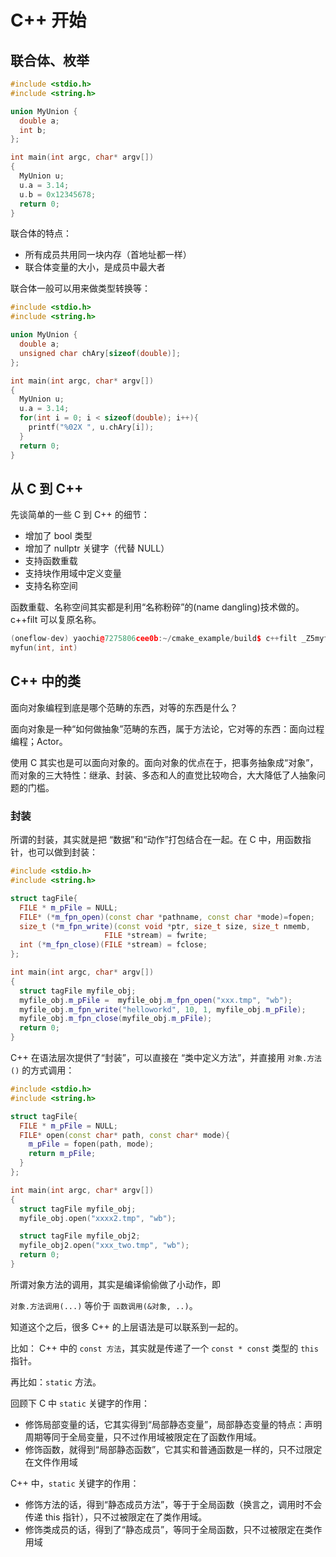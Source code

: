 # C++ 开始

## 联合体、枚举

```c++
#include <stdio.h>
#include <string.h>

union MyUnion {
  double a;
  int b;
};

int main(int argc, char* argv[])
{
  MyUnion u;
  u.a = 3.14;
  u.b = 0x12345678;
  return 0;
}
```

联合体的特点：

- 所有成员共用同一块内存（首地址都一样）
- 联合体变量的大小，是成员中最大者

联合体一般可以用来做类型转换等：

```c++
#include <stdio.h>
#include <string.h>

union MyUnion {
  double a;
  unsigned char chAry[sizeof(double)];
};

int main(int argc, char* argv[])
{
  MyUnion u;
  u.a = 3.14;
  for(int i = 0; i < sizeof(double); i++){
    printf("%02X ", u.chAry[i]);
  }
  return 0;
}
```

## 从 C 到 C++

先谈简单的一些 C 到 C++ 的细节：

- 增加了 bool 类型
- 增加了 nullptr 关键字（代替 NULL）
- 支持函数重载
- 支持块作用域中定义变量
- 支持名称空间

函数重载、名称空间其实都是利用“名称粉碎”的(name dangling)技术做的。c++filt 可以复原名称。

```c++
(oneflow-dev) yaochi@7275806cee0b:~/cmake_example/build$ c++filt _Z5myfunii
myfun(int, int)
```


## C++ 中的类

面向对象编程到底是哪个范畴的东西，对等的东西是什么？

面向对象是一种“如何做抽象”范畴的东西，属于方法论，它对等的东西：面向过程编程；Actor。

使用 C 其实也是可以面向对象的。面向对象的优点在于，把事务抽象成“对象”，而对象的三大特性：继承、封装、多态和人的直觉比较吻合，大大降低了人抽象问题的门槛。

### 封装

所谓的封装，其实就是把 “数据”和“动作”打包结合在一起。在 C 中，用函数指针，也可以做到封装：

```c++
#include <stdio.h>
#include <string.h>

struct tagFile{
  FILE * m_pFile = NULL;
  FILE* (*m_fpn_open)(const char *pathname, const char *mode)=fopen;
  size_t (*m_fpn_write)(const void *ptr, size_t size, size_t nmemb,
                     FILE *stream) = fwrite;
  int (*m_fpn_close)(FILE *stream) = fclose;
};

int main(int argc, char* argv[])
{
  struct tagFile myfile_obj;
  myfile_obj.m_pFile =  myfile_obj.m_fpn_open("xxx.tmp", "wb");
  myfile_obj.m_fpn_write("helloworkd", 10, 1, myfile_obj.m_pFile);
  myfile_obj.m_fpn_close(myfile_obj.m_pFile);
  return 0;
}
```

C++ 在语法层次提供了“封装”，可以直接在 “类中定义方法”，并直接用 `对象.方法()` 的方式调用：

```c++
#include <stdio.h>
#include <string.h>

struct tagFile{
  FILE * m_pFile = NULL;
  FILE* open(const char* path, const char* mode){
    m_pFile = fopen(path, mode);
    return m_pFile;
  }
};

int main(int argc, char* argv[])
{
  struct tagFile myfile_obj;
  myfile_obj.open("xxxx2.tmp", "wb");

  struct tagFile myfile_obj2;
  myfile_obj2.open("xxx_two.tmp", "wb");
  return 0;
}
```

所谓对象方法的调用，其实是编译偷偷做了小动作，即

`对象.方法调用(...)` 等价于 `函数调用(&对象, ..)`。

知道这个之后，很多 C++ 的上层语法是可以联系到一起的。

比如： C++ 中的 `const 方法`，其实就是传递了一个 `const * const` 类型的 `this` 指针。

再比如：`static` 方法。

回顾下 C 中 `static` 关键字的作用：

- 修饰局部变量的话，它其实得到“局部静态变量”，局部静态变量的特点：声明周期等同于全局变量，只不过作用域被限定在了函数作用域。
- 修饰函数，就得到“局部静态函数”，它其实和普通函数是一样的，只不过限定在文件作用域

C++ 中，`static` 关键字的作用：

- 修饰方法的话，得到“静态成员方法”，等于于全局函数（换言之，调用时不会传递 this 指针），只不过被限定在了类作用域。
- 修饰类成员的话，得到了“静态成员”，等同于全局函数，只不过被限定在类作用域



